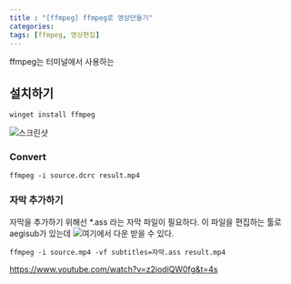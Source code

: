 ```yaml
---
title : "[ffmpeg] ffmpeg로 영상만들기"
categories: 
tags: [ffmpeg, 영상편집]
---
```


ffmpeg는 터미널에서 사용하는

## 설치하기
```
winget install ffmpeg
```

![스크린샷](https://github.com/mohitto55/mohitto55.github.io/assets/154340583/078f4e07-fb3f-42f3-beb8-47f0b7f0c9c8)

### Convert

```
ffmpeg -i source.dcrc result.mp4
```

### 자막 추가하기
자막을 추가하기 위해선 *.ass 라는 자막 파일이 필요하다. 이 파일을 편집하는 툴로 aegisub가 있는데 ![여기](https://aegisub.org/)에서 다운 받을 수 있다.


```
ffmpeg -i source.mp4 -vf subtitles=자막.ass result.mp4
```

<div class="Reference">
<div class="callout-header"> </div>
<p>
<a href="https://www.youtube.com/watch?v=z2iodiQW0fg&t=4s">https://www.youtube.com/watch?v=z2iodiQW0fg&t=4s</a>
</p>
</div>